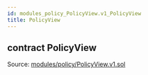 ```yaml
---
id: modules_policy_PolicyView.v1_PolicyView
title: PolicyView
---
```


<div class="contract-doc"><div class="contract"><h2 class="contract-header"><span class="contract-kind">contract</span> PolicyView</h2><div class="source">Source: <a href="/blob/v1.0.0/contracts/modules/policy/PolicyView.v1.sol" target="_blank">modules/policy/PolicyView.v1.sol</a></div></div></div>

